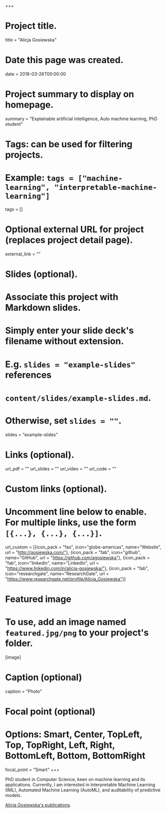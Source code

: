 +++
# Project title.
title = "Alicja Gosiewska"

# Date this page was created.
date = 2018-03-26T00:00:00

# Project summary to display on homepage.
summary = "Explainable artificial intelligence, Auto machine learning, PhD student"

# Tags: can be used for filtering projects.
# Example: `tags = ["machine-learning", "interpretable-machine-learning"]`
tags = []

# Optional external URL for project (replaces project detail page).
external_link = ""

# Slides (optional).
#   Associate this project with Markdown slides.
#   Simply enter your slide deck's filename without extension.
#   E.g. `slides = "example-slides"` references 
#   `content/slides/example-slides.md`.
#   Otherwise, set `slides = ""`.
slides = "example-slides"

# Links (optional).
url_pdf = ""
url_slides = ""
url_video = ""
url_code = ""

# Custom links (optional).
#   Uncomment line below to enable. For multiple links, use the form `[{...}, {...}, {...}]`.
url_custom = [{icon_pack = "fas", icon="globe-americas", name="Website", url = "http://gosiewska.com/"},
              {icon_pack = "fab", icon="github", name="GitHub", url = "https://github.com/agosiewska"},
              {icon_pack = "fab", icon="linkedin", name="LinkedIn", url = "https://www.linkedin.com/in/alicja-gosiewska/"},
              {icon_pack = "fab", icon="researchgate", name="ResearchGate", url = "https://www.researchgate.net/profile/Alicja_Gosiewska"}]

# Featured image
# To use, add an image named `featured.jpg/png` to your project's folder. 
[image]
  # Caption (optional)
  caption = "Photo"
  
  # Focal point (optional)
  # Options: Smart, Center, TopLeft, Top, TopRight, Left, Right, BottomLeft, Bottom, BottomRight
  focal_point = "Smart"
+++

PhD student in Computer Science, keen on machine learning and its applications. Currently, I am interested in Interpretable Machine Learning (IML), Automated Machine Learning (AutoML), and auditability of predictive models. 

<a href="/mi2-warsaw.github.io/authors/alicja-gosiewska/">Alicja Gosiewska's publications</a>.
